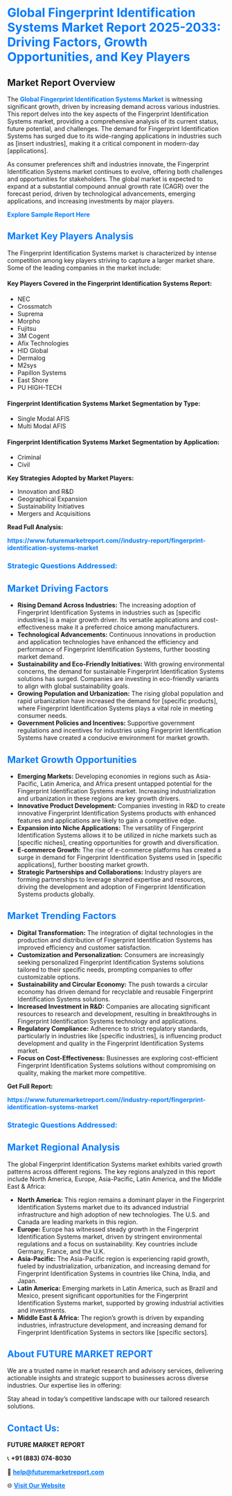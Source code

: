 <h1 style="color: #007BFF;">Global Fingerprint Identification Systems Market Report 2025-2033: Driving Factors, Growth Opportunities, and Key Players</h1>

<section id="overview">
<h2>Market Report Overview</h2>
<p>The <a href="https://www.futuremarketreport.com//industry-report/fingerprint-identification-systems-market" style="color: #007BFF; text-decoration: none;"><strong>Global Fingerprint Identification Systems Market</strong></a> is witnessing significant growth, driven by increasing demand across various industries. This report delves into the key aspects of the Fingerprint Identification Systems market, providing a comprehensive analysis of its current status, future potential, and challenges. The demand for Fingerprint Identification Systems has surged due to its wide-ranging applications in industries such as [insert industries], making it a critical component in modern-day [applications].</p>
<p>As consumer preferences shift and industries innovate, the Fingerprint Identification Systems market continues to evolve, offering both challenges and opportunities for stakeholders. The global market is expected to expand at a substantial compound annual growth rate (CAGR) over the forecast period, driven by technological advancements, emerging applications, and increasing investments by major players.</p>
</section>

<section id="overview">
<p><a href="https://www.futuremarketreport.com//request-sample/reportId=76011" style="color: #007BFF; text-decoration: none;"><strong>Explore Sample Report Here</strong></a></p>
</section>

<section id="key-players">
<h2 style="color: #007BFF;">Market Key Players Analysis</h2>
<p>The Fingerprint Identification Systems market is characterized by intense competition among key players striving to capture a larger market share. Some of the leading companies in the market include:</p>
<h4>Key Players Covered in the Fingerprint Identification Systems Report:</h4>
<ul><li>NEC</li><li>Crossmatch</li><li>Suprema</li><li>Morpho</li><li>Fujitsu</li><li>3M Cogent</li><li>Afix Technologies</li><li>HID Global</li><li>Dermalog</li><li>M2sys</li><li>Papillon Systems</li><li>East Shore</li><li>PU HIGH-TECH</li></ul>
<h4>Fingerprint Identification Systems Market Segmentation by Type:</h4>
<ul><li>Single Modal AFIS</li><li>Multi Modal AFIS</li></ul>

<h4>Fingerprint Identification Systems Market Segmentation by Application:</h4>
<ul><li>Criminal</li><li>Civil</li></ul>
<p><strong>Key Strategies Adopted by Market Players:</strong></p>
<ul>
<li>Innovation and R&D</li>
<li>Geographical Expansion</li>
<li>Sustainability Initiatives</li>
<li>Mergers and Acquisitions</li>
</ul>
</section>

<section>
<p><strong>Read Full Analysis: </strong></p><a href="https://www.futuremarketreport.com//industry-report/fingerprint-identification-systems-market" style="color: #007BFF; text-decoration: none;"><strong>https://www.futuremarketreport.com//industry-report/fingerprint-identification-systems-market</strong></a>
<h3 style="color: #007BFF;">Strategic Questions Addressed:</h3>
</section>

<section id="driving-factors">
<h2 style="color: #007BFF;">Market Driving Factors</h2>
<ul>
<li><strong>Rising Demand Across Industries:</strong> The increasing adoption of Fingerprint Identification Systems in industries such as [specific industries] is a major growth driver. Its versatile applications and cost-effectiveness make it a preferred choice among manufacturers.</li>
<li><strong>Technological Advancements:</strong> Continuous innovations in production and application technologies have enhanced the efficiency and performance of Fingerprint Identification Systems, further boosting market demand.</li>
<li><strong>Sustainability and Eco-Friendly Initiatives:</strong> With growing environmental concerns, the demand for sustainable Fingerprint Identification Systems solutions has surged. Companies are investing in eco-friendly variants to align with global sustainability goals.</li>
<li><strong>Growing Population and Urbanization:</strong> The rising global population and rapid urbanization have increased the demand for [specific products], where Fingerprint Identification Systems plays a vital role in meeting consumer needs.</li>
<li><strong>Government Policies and Incentives:</strong> Supportive government regulations and incentives for industries using Fingerprint Identification Systems have created a conducive environment for market growth.</li>
</ul>
</section>

<section id="growth-opportunities">
<h2 style="color: #007BFF;">Market Growth Opportunities</h2>
<ul>
<li><strong>Emerging Markets:</strong> Developing economies in regions such as Asia-Pacific, Latin America, and Africa present untapped potential for the Fingerprint Identification Systems market. Increasing industrialization and urbanization in these regions are key growth drivers.</li>
<li><strong>Innovative Product Development:</strong> Companies investing in R&D to create innovative Fingerprint Identification Systems products with enhanced features and applications are likely to gain a competitive edge.</li>
<li><strong>Expansion into Niche Applications:</strong> The versatility of Fingerprint Identification Systems allows it to be utilized in niche markets such as [specific niches], creating opportunities for growth and diversification.</li>
<li><strong>E-commerce Growth:</strong> The rise of e-commerce platforms has created a surge in demand for Fingerprint Identification Systems used in [specific applications], further boosting market growth.</li>
<li><strong>Strategic Partnerships and Collaborations:</strong> Industry players are forming partnerships to leverage shared expertise and resources, driving the development and adoption of Fingerprint Identification Systems products globally.</li>
</ul>
</section>

<section id="trending-factors">
<h2 style="color: #007BFF;">Market Trending Factors</h2>
<ul>
<li><strong>Digital Transformation:</strong> The integration of digital technologies in the production and distribution of Fingerprint Identification Systems has improved efficiency and customer satisfaction.</li>
<li><strong>Customization and Personalization:</strong> Consumers are increasingly seeking personalized Fingerprint Identification Systems solutions tailored to their specific needs, prompting companies to offer customizable options.</li>
<li><strong>Sustainability and Circular Economy:</strong> The push towards a circular economy has driven demand for recyclable and reusable Fingerprint Identification Systems solutions.</li>
<li><strong>Increased Investment in R&D:</strong> Companies are allocating significant resources to research and development, resulting in breakthroughs in Fingerprint Identification Systems technology and applications.</li>
<li><strong>Regulatory Compliance:</strong> Adherence to strict regulatory standards, particularly in industries like [specific industries], is influencing product development and quality in the Fingerprint Identification Systems market.</li>
<li><strong>Focus on Cost-Effectiveness:</strong> Businesses are exploring cost-efficient Fingerprint Identification Systems solutions without compromising on quality, making the market more competitive.</li>
</ul>
</section>

<section>
<p><strong>Get Full Report: </strong></p><a href="https://www.futuremarketreport.com//industry-report/fingerprint-identification-systems-market" style="color: #007BFF; text-decoration: none;"><strong>https://www.futuremarketreport.com//industry-report/fingerprint-identification-systems-market</strong></a>
<h3 style="color: #007BFF;">Strategic Questions Addressed:</h3>
</section>


<section id="regional-analysis">
<h2 style="color: #007BFF;">Market Regional Analysis</h2>
<p>The global Fingerprint Identification Systems market exhibits varied growth patterns across different regions. The key regions analyzed in this report include North America, Europe, Asia-Pacific, Latin America, and the Middle East & Africa:</p>
<ul>
<li><strong>North America:</strong> This region remains a dominant player in the Fingerprint Identification Systems market due to its advanced industrial infrastructure and high adoption of new technologies. The U.S. and Canada are leading markets in this region.</li>
<li><strong>Europe:</strong> Europe has witnessed steady growth in the Fingerprint Identification Systems market, driven by stringent environmental regulations and a focus on sustainability. Key countries include Germany, France, and the U.K.</li>
<li><strong>Asia-Pacific:</strong> The Asia-Pacific region is experiencing rapid growth, fueled by industrialization, urbanization, and increasing demand for Fingerprint Identification Systems in countries like China, India, and Japan.</li>
<li><strong>Latin America:</strong> Emerging markets in Latin America, such as Brazil and Mexico, present significant opportunities for the Fingerprint Identification Systems market, supported by growing industrial activities and investments.</li>
<li><strong>Middle East & Africa:</strong> The region’s growth is driven by expanding industries, infrastructure development, and increasing demand for Fingerprint Identification Systems in sectors like [specific sectors].</li>
</ul>
</section>

<footer>
<h2 style="color: #007BFF;">About FUTURE MARKET REPORT</h2>
<p>We are a trusted name in market research and advisory services, delivering actionable insights and strategic support to businesses across diverse industries. Our expertise lies in offering:</p>

<p>Stay ahead in today’s competitive landscape with our tailored research solutions.</p>

<h2 style="color: #007BFF;">Contact Us:</h2>
<p><strong>FUTURE MARKET REPORT</strong></p>
<p>📞 <strong>+91 (883) 074-8030</strong></p>
<p>📧 <strong><a href="mailto:help@futuremarketreport.com" style="color: #007BFF;">help@futuremarketreport.com</a></strong></p>
<p>🌐 <strong><a href="https://www.futuremarketreport.com/" style="color: #007BFF;">Visit Our Website</a></strong></p>
</footer>